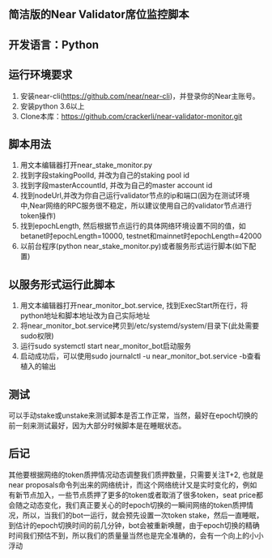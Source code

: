 ## 简洁版的Near Validator席位监控脚本

## 开发语言：Python

## 运行环境要求

1. 安装near-cli(https://github.com/near/near-cli)，并登录你的Near主账号。 
2. 安装python 3.6以上
3. Clone本库：https://github.com/crackerli/near-validator-monitor.git

## 脚本用法

1. 用文本编辑器打开near_stake_monitor.py
2. 找到字段stakingPoolId, 并改为自己的staking pool id
3. 找到字段masterAccountId, 并改为自己的master account id
4. 找到nodeUrl,并改为你自己运行validator节点的ip和端口(因为在测试环境中,Near网络的RPC服务很不稳定，所以建议使用自己的validator节点进行token操作)
5. 找到epochLength, 然后根据节点运行的具体网络环境设置不同的值，如betanet时epochLength=10000, testnet和mainnet时epochLength=42000
6. 以前台程序(python near_stake_monitor.py)或者服务形式运行脚本(如下配置)

## 以服务形式运行此脚本

1. 用文本编辑器打开near_monitor_bot.service, 找到ExecStart所在行，将python地址和脚本地址改为自己实际地址
1. 将near_monitor_bot.service拷贝到/etc/systemd/system/目录下(此处需要sudo权限)
3. 运行sudo systemctl start near_monitor_bot启动服务
4. 启动成功后，可以使用sudo journalctl -u near_monitor_bot.service -b查看植入的输出

## 测试
可以手动stake或unstake来测试脚本是否工作正常，当然，最好在epoch切换的前一刻来测试最好，因为大部分时候脚本是在睡眠状态。

## 后记
其他要根据网络的token质押情况动态调整我们质押数量，只需要关注T+2, 也就是near proposals命令列出来的网络统计，而这个网络统计又是实时变化的，例如有新节点加入，一些节点质押了更多的token或者取消了很多token，seat price都会随之动态变化，我们真正要关心的时epoch切换的一瞬间网络的token质押情况，所以，当我们的bot一运行，就会预先设置一次token stake，然后一直睡眠，到估计的epoch切换时间的前几分钟，bot会被重新唤醒，由于epoch切换的精确时间我们预估不到，所以我们的质量量当然也是完全准确的，会有一个向上的小小浮动


